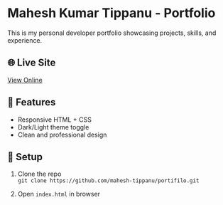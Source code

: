 # Mahesh Kumar Tippanu - Portfolio

This is my personal developer portfolio showcasing projects, skills, and experience.

## 🌐 Live Site
[View Online](https://maheshkumartippanu.github.io/portifilo/)

## 📂 Features
- Responsive HTML + CSS
- Dark/Light theme toggle
- Clean and professional design

## 🚀 Setup

1. Clone the repo  
   `git clone https://github.com/mahesh-tippanu/portifilo.git`

2. Open `index.html` in browser
